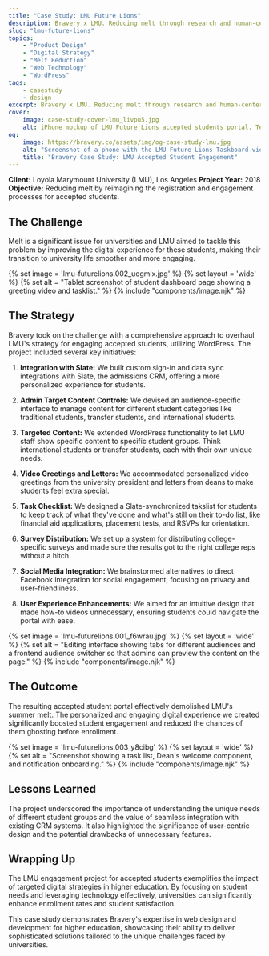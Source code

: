 ```yaml
---
title: "Case Study: LMU Future Lions"
description: Bravery x LMU. Reducing melt through research and human-centered design.
slug: "lmu-future-lions"
topics:
    - "Product Design"
    - "Digital Strategy"
    - "Melt Reduction"
    - "Web Technology"
    - "WordPress"
tags:
    - casestudy
    - design
excerpt: Bravery x LMU. Reducing melt through research and human-centered design.
cover:
    image: case-study-cover-lmu_livpu5.jpg
    alt: iPhone mockup of LMU Future Lions accepted students portal. Text reads, Case Study. Loyola Marymount University.
og:
    image: https://bravery.co/assets/img/og-case-study-lmu.jpg
    alt: "Screenshot of a phone with the LMU Future Lions Taskboard view. Text reads Bravery Case Study. Loyola Marymount University - Future Lions"
    title: "Bravery Case Study: LMU Accepted Student Engagement"
---
```


**Client:** Loyola Marymount University (LMU), Los Angeles
**Project Year:** 2018
**Objective:** Reducing melt by reimagining the registration and engagement processes for accepted students.

## The Challenge

Melt is a significant issue for universities and LMU aimed to tackle this problem by improving the digital experience for these students, making their transition to university life smoother and more engaging.

{% set image = 'lmu-futurelions.002_uegmix.jpg' %}
{% set layout = 'wide' %}
{% set alt = "Tablet screenshot of student dashboard page showing a greeting video and tasklist." %}
{% include "components/image.njk" %}

## The Strategy

Bravery took on the challenge with a comprehensive approach to overhaul LMU's strategy for engaging accepted students, utilizing WordPress. The project included several key initiatives:

1. **Integration with Slate:** We built custom sign-in and data sync integrations with Slate, the admissions CRM, offering a more personalized experience for students.

2. **Admin Target Content Controls:** We devised an audience-specific interface to manage content for different student categories like traditional students, transfer students, and international students.

3. **Targeted Content:** We extended WordPress functionality to let LMU staff show specific content to specific student groups. Think international students or transfer students, each with their own unique needs.

4. **Video Greetings and Letters:** We accommodated personalized video greetings from the university president and letters from deans to make students feel extra special.

5. **Task Checklist:** We designed a Slate-synchronized takslist for students to keep track of what they've done and what's still on their to-do list, like financial aid applications, placement tests, and RSVPs for orientation.

6. **Survey Distribution:** We set up a system for distributing college-specific surveys and made sure the results got to the right college reps without a hitch.

7. **Social Media Integration:** We brainstormed alternatives to direct Facebook integration for social engagement, focusing on privacy and user-friendliness.

8. **User Experience Enhancements:** We aimed for an intuitive design that made how-to videos unnecessary, ensuring students could navigate the portal with ease.

{% set image = 'lmu-futurelions.001_f6wrau.jpg' %}
{% set layout = 'wide' %}
{% set alt = "Editing interface showing tabs for different audiences and a frontend audience switcher so that admins can preview the content on the page." %}
{% include "components/image.njk" %}

## The Outcome

The resulting accepted student portal effectively demolished LMU's summer melt. The personalized and engaging digital experience we created significantly boosted student engagement and reduced the chances of them ghosting before enrollment.

{% set image = 'lmu-futurelions.003_y8cibg' %}
{% set layout = 'wide' %}
{% set alt = "Screenshot showing a task list, Dean's welcome component, and notification onboarding." %}
{% include "components/image.njk" %}

## Lessons Learned

The project underscored the importance of understanding the unique needs of different student groups and the value of seamless integration with existing CRM systems. It also highlighted the significance of user-centric design and the potential drawbacks of unnecessary features.

## Wrapping Up

The LMU engagement project for accepted students exemplifies the impact of targeted digital strategies in higher education. By focusing on student needs and leveraging technology effectively, universities can significantly enhance enrollment rates and student satisfaction.

This case study demonstrates Bravery's expertise in web design and development for higher education, showcasing their ability to deliver sophisticated solutions tailored to the unique challenges faced by universities.
